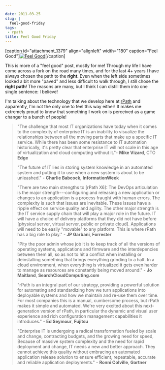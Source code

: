 ```yaml
---

date: 2011-03-25
slug: |
  feel-good-friday
tags:
 - rpath
title: Feel Good Friday
---
```


\[caption id="attachment_1379" align="alignleft" width="180"
caption="Feel Good"\][![Feel
Good](http://www.ogmaciel.com/wp-content/uploads/2011/03/3891444873_a5d09e1c59_m.jpg)](http://www.ogmaciel.com/wp-content/uploads/2011/03/3891444873_a5d09e1c59_m.jpg)\[/caption\]

This is more of a "feel good" post, mostly for me! Through my life I
have come across a fork on the road many times, and for the last 4+
years I have always chosen the path to the **right**. Even when the left
side sometimes looked a bit more "paved" and less difficult to walk
through, I still chose the **right path**! The reasons are many, but I
think I can distill them into one single sentence: I believe!

I'm talking about the technology that we develop here at
[rPath](http://www.rpath.com) and apparently, I'm not the only one to
feel this way either! It makes me extremely proud to know that something
I work on is perceived as a game changer to a bunch of people!

> \"The challenge that most IT organizations have today when it comes to
> the complexity of enterprise IT is an inability to visualize the
> relationships between all the moving parts that make up a specific IT
> service. While there has been some resistance to IT automation
> historically, it's pretty clear that enterprise IT will not scale in
> this age of virtualization and cloud computing without it.\"- **Mike
> Vizard**, CTO **Edge**
>
> \"The future of IT lies in storing system knowledge in an automated
> system and putting it to use when a new system is about to be
> unleashed.\" - **Charlie Babcock**, **InformationWeek**
>
> \"There are two main strengths to \[rPath X6\]: The DevOps
> articulation is the major strength---configuring and releasing a new
> application or changes to an application is a process fraught with
> human errors. The complexity is such that issues are inevitable. These
> issues have a ripple effect on service quality and agility. The other
> major strength is the IT service supply chain that will play a major
> role in the future. IT will have a choice of delivery platforms that
> they did not have before \[physical server, virtual server, public or
> private cloud\]. Applications will need to be easily \"movable\" to
> any platform. This is where rPath has a big role to play.\" - **JP
> Garbani**, **Forrester**
>
> \"Pity the poor admin whose job it is to keep track of all the
> versions of operating systems, applications and firmware and the
> interdepencies between them all, so as not to hit a conflict when
> installing or deinstalling something that brings everything grinding
> to a halt. In a cloud environment, when everything is virtualized it
> gets even harder to manage as resources are constantly being moved
> around.\" - **Jo Maitland**, **SearchCloudComputing.com**
>
> \"rPath is an integral part of our strategy, providing a powerful
> solution for automating and standardizing how we turn applications
> into deployable systems and how we maintain and re-use them over time.
> For most companies this is a manual, cumbersome process, but rPath
> makes it simple and automated. We're very excited about this
> next-generation version of rPath, in particular the dynamic and visual
> user experience and rich configuration management capabilities it
> introduces.\" - **Ed Seymour**, **Fujitsu**
>
> \"Enterprise IT is undergoing a radical transformation fueled by scale
> and change, contracting budgets, and the growing need for speed,
> Because of massive system complexity and the need for rapid deployment
> and change, IT needs a new and better approach. They cannot achieve
> this quality without embracing an automated application release
> solution to ensure efficient, repeatable, accurate and reliable
> application deployments.\" - **Ronni Colville**, **Gartner**
